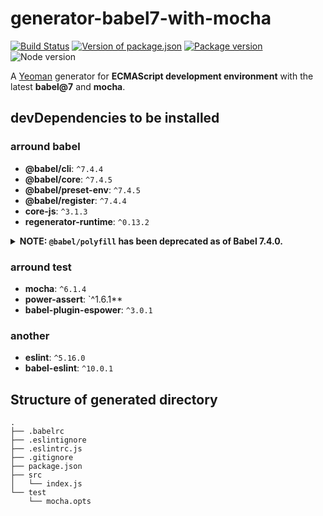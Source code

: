 # generator-babel7-with-mocha

[![Build Status](https://img.shields.io/travis/alice1017/generator-babel7-with-mocha.svg)](https://travis-ci.org/alice1017/generator-babel7-with-mocha)
[![Version of package.json](https://img.shields.io/github/package-json/v/alice1017/generator-babel7-with-mocha.svg?color=success)](https://github.com/alice1017/generator-babel7-with-mocha/blob/master/package.json)
[![Package version](https://img.shields.io/npm/v/generator-babel7-with-mocha.svg)](https://www.npmjs.com/package/generator-babel7-with-mocha)
![Node version](https://img.shields.io/node/v/generator-babel7-with-mocha.svg?color=blue)

A [Yeoman](https://yeoman.io/) generator for **ECMAScript development environment** with the latest **babel@7** and **mocha**.

## devDependencies to be installed

### arround babel

* **@babel/cli**: `^7.4.4`
* **@babel/core**: `^7.4.5`
* **@babel/preset-env**: `^7.4.5`
* **@babel/register**: `^7.4.4`
* **core-js**: `^3.1.3`
* **regenerator-runtime**: `^0.13.2`

<details>
    <summary>
        <b>NOTE: <code>@babel/polyfill</code> has been deprecated as of Babel 7.4.0.</b>
    </summary>

The [Babel document](https://babeljs.io/docs/en/next/babel-polyfill.html) says that `@babel/polyfill` has been deprecated as of Babel 7.4.0.

>🚨 As of Babel 7.4.0, this package has been deprecated in favor of directly including core-js/stable (to polyfill ECMAScript features) and regenerator-runtime/runtime (needed to use transpiled generator functions):

```javascript
import "core-js/stable";
import "regenerator-runtime/runtime";
```

</details>

### arround test

* **mocha**: `^6.1.4`
* **power-assert**: `^1.6.1**
* **babel-plugin-espower**: `^3.0.1`

### another

* **eslint**: `^5.16.0`
* **babel-eslint**: `^10.0.1`

## Structure of generated directory

```text
.
├── .babelrc
├── .eslintignore
├── .eslintrc.js
├── .gitignore
├── package.json
├── src
│   └── index.js
└── test
    └── mocha.opts
```
